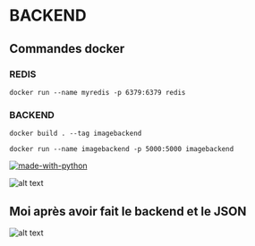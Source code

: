 # BACKEND

## Commandes docker

### REDIS
```
docker run --name myredis -p 6379:6379 redis
```

### BACKEND
```
docker build . --tag imagebackend
```

```
docker run --name imagebackend -p 5000:5000 imagebackend
```

[![made-with-python](https://img.shields.io/badge/Made%20with-Python-1f425f.svg)](https://www.python.org/)

![alt text](https://github.com/benjamin-milhet/4A_ILC_GHYS_MILHET_CLOUD_COMPUTING/blob/main/images/meme2.jpeg?raw=true)

## Moi après avoir fait le backend et le JSON
![alt text](https://github.com/benjamin-milhet/4A_ILC_GHYS_MILHET_CLOUD_COMPUTING/blob/main/images/meme3.jpg?raw=true)
